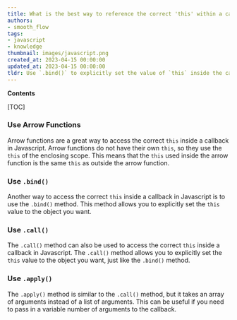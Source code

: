 ```yaml
---
title: What is the best way to reference the correct 'this' within a callback function?
authors:
- smooth_flow
tags:
- javascript
- knowledge
thumbnail: images/javascript.png
created_at: 2023-04-15 00:00:00
updated_at: 2023-04-15 00:00:00
tldr: Use `.bind()` to explicitly set the value of `this` inside the callback.
---
```


**Contents**

[TOC]

### Use Arrow Functions

Arrow functions are a great way to access the correct `this` inside a callback in Javascript. Arrow functions do not have their own `this`, so they use the `this` of the enclosing scope. This means that the `this` used inside the arrow function is the same `this` as outside the arrow function.

### Use `.bind()`

Another way to access the correct `this` inside a callback in Javascript is to use the `.bind()` method. This method allows you to explicitly set the `this` value to the object you want.

### Use `.call()`

The `.call()` method can also be used to access the correct `this` inside a callback in Javascript. The `.call()` method allows you to explicitly set the `this` value to the object you want, just like the `.bind()` method.

### Use `.apply()`

The `.apply()` method is similar to the `.call()` method, but it takes an array of arguments instead of a list of arguments. This can be useful if you need to pass in a variable number of arguments to the callback.

